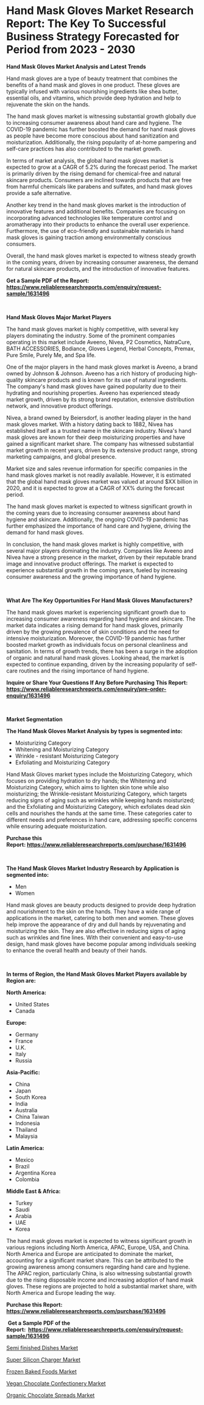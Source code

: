 <p><h1>Hand Mask Gloves Market Research Report: The Key To Successful Business Strategy Forecasted for Period from 2023 - 2030</h1></p><p><strong>Hand Mask Gloves Market Analysis and Latest Trends</strong></p>
<p><p>Hand mask gloves are a type of beauty treatment that combines the benefits of a hand mask and gloves in one product. These gloves are typically infused with various nourishing ingredients like shea butter, essential oils, and vitamins, which provide deep hydration and help to rejuvenate the skin on the hands.</p><p>The hand mask gloves market is witnessing substantial growth globally due to increasing consumer awareness about hand care and hygiene. The COVID-19 pandemic has further boosted the demand for hand mask gloves as people have become more conscious about hand sanitization and moisturization. Additionally, the rising popularity of at-home pampering and self-care practices has also contributed to the market growth.</p><p>In terms of market analysis, the global hand mask gloves market is expected to grow at a CAGR of 5.2% during the forecast period. The market is primarily driven by the rising demand for chemical-free and natural skincare products. Consumers are inclined towards products that are free from harmful chemicals like parabens and sulfates, and hand mask gloves provide a safe alternative.</p><p>Another key trend in the hand mask gloves market is the introduction of innovative features and additional benefits. Companies are focusing on incorporating advanced technologies like temperature control and aromatherapy into their products to enhance the overall user experience. Furthermore, the use of eco-friendly and sustainable materials in hand mask gloves is gaining traction among environmentally conscious consumers.</p><p>Overall, the hand mask gloves market is expected to witness steady growth in the coming years, driven by increasing consumer awareness, the demand for natural skincare products, and the introduction of innovative features.</p></p>
<p><strong>Get a Sample PDF of the Report:&nbsp; <a href="https://www.reliableresearchreports.com/enquiry/request-sample/1631496">https://www.reliableresearchreports.com/enquiry/request-sample/1631496</a></strong></p>
<p>&nbsp;</p>
<p><strong>Hand Mask Gloves Major Market Players</strong></p>
<p><p>The hand mask gloves market is highly competitive, with several key players dominating the industry. Some of the prominent companies operating in this market include Aveeno, Nivea, P2 Cosmetics, NatraCure, BATH ACCESSORIES, Bodiance, Gloves Legend, Herbal Concepts, Premax, Pure Smile, Purely Me, and Spa life.</p><p>One of the major players in the hand mask gloves market is Aveeno, a brand owned by Johnson & Johnson. Aveeno has a rich history of producing high-quality skincare products and is known for its use of natural ingredients. The company's hand mask gloves have gained popularity due to their hydrating and nourishing properties. Aveeno has experienced steady market growth, driven by its strong brand reputation, extensive distribution network, and innovative product offerings.</p><p>Nivea, a brand owned by Beiersdorf, is another leading player in the hand mask gloves market. With a history dating back to 1882, Nivea has established itself as a trusted name in the skincare industry. Nivea's hand mask gloves are known for their deep moisturizing properties and have gained a significant market share. The company has witnessed substantial market growth in recent years, driven by its extensive product range, strong marketing campaigns, and global presence.</p><p>Market size and sales revenue information for specific companies in the hand mask gloves market is not readily available. However, it is estimated that the global hand mask gloves market was valued at around $XX billion in 2020, and it is expected to grow at a CAGR of XX% during the forecast period.</p><p>The hand mask gloves market is expected to witness significant growth in the coming years due to increasing consumer awareness about hand hygiene and skincare. Additionally, the ongoing COVID-19 pandemic has further emphasized the importance of hand care and hygiene, driving the demand for hand mask gloves.</p><p>In conclusion, the hand mask gloves market is highly competitive, with several major players dominating the industry. Companies like Aveeno and Nivea have a strong presence in the market, driven by their reputable brand image and innovative product offerings. The market is expected to experience substantial growth in the coming years, fueled by increasing consumer awareness and the growing importance of hand hygiene.</p></p>
<p>&nbsp;</p>
<p><strong>What Are The Key Opportunities For Hand Mask Gloves Manufacturers?</strong></p>
<p><p>The hand mask gloves market is experiencing significant growth due to increasing consumer awareness regarding hand hygiene and skincare. The market data indicates a rising demand for hand mask gloves, primarily driven by the growing prevalence of skin conditions and the need for intensive moisturization. Moreover, the COVID-19 pandemic has further boosted market growth as individuals focus on personal cleanliness and sanitation. In terms of growth trends, there has been a surge in the adoption of organic and natural hand mask gloves. Looking ahead, the market is expected to continue expanding, driven by the increasing popularity of self-care routines and the rising importance of hand hygiene.</p></p>
<p><strong>Inquire or Share Your Questions If Any Before Purchasing This Report: <a href="https://www.reliableresearchreports.com/enquiry/pre-order-enquiry/1631496">https://www.reliableresearchreports.com/enquiry/pre-order-enquiry/1631496</a></strong></p>
<p>&nbsp;</p>
<p><strong>Market Segmentation</strong></p>
<p><strong>The Hand Mask Gloves Market Analysis by types is segmented into:</strong></p>
<p><ul><li>Moisturizing Category</li><li>Whitening and Moisturizing Category</li><li>Wrinkle - resistant Moisturizing Category</li><li>Exfoliating and Moisturizing Category</li></ul></p>
<p><p>Hand Mask Gloves market types include the Moisturizing Category, which focuses on providing hydration to dry hands; the Whitening and Moisturizing Category, which aims to lighten skin tone while also moisturizing; the Wrinkle-resistant Moisturizing Category, which targets reducing signs of aging such as wrinkles while keeping hands moisturized; and the Exfoliating and Moisturizing Category, which exfoliates dead skin cells and nourishes the hands at the same time. These categories cater to different needs and preferences in hand care, addressing specific concerns while ensuring adequate moisturization.</p></p>
<p><strong>Purchase this Report:&nbsp;<a href="https://www.reliableresearchreports.com/purchase/1631496">https://www.reliableresearchreports.com/purchase/1631496</a></strong></p>
<p>&nbsp;</p>
<p><strong>The Hand Mask Gloves Market Industry Research by Application is segmented into:</strong></p>
<p><ul><li>Men</li><li>Women</li></ul></p>
<p><p>Hand mask gloves are beauty products designed to provide deep hydration and nourishment to the skin on the hands. They have a wide range of applications in the market, catering to both men and women. These gloves help improve the appearance of dry and dull hands by rejuvenating and moisturizing the skin. They are also effective in reducing signs of aging such as wrinkles and fine lines. With their convenient and easy-to-use design, hand mask gloves have become popular among individuals seeking to enhance the overall health and beauty of their hands.</p></p>
<p>&nbsp;</p>
<p><strong>In terms of Region, the Hand Mask Gloves Market Players available by Region are:</strong></p>
<p>
    <p> <strong> North America: </strong>
        <ul>
            <li>United States</li>
            <li>Canada</li>
        </ul>
        </p> 
    <p> <strong> Europe: </strong>
        <ul>
            <li>Germany</li>
            <li>France</li>
            <li>U.K.</li>
            <li>Italy</li>
            <li>Russia</li>
        </ul>
        </p> 
    <p> <strong> Asia-Pacific: </strong>
        <ul>
            <li>China</li>
            <li>Japan</li>
            <li>South Korea</li>
            <li>India</li>
            <li>Australia</li>
            <li>China Taiwan</li>
            <li>Indonesia</li>
            <li>Thailand</li>
            <li>Malaysia</li>
        </ul>
        </p> 
    <p> <strong> Latin America: </strong>
        <ul>
            <li>Mexico</li>
            <li>Brazil</li>
            <li>Argentina Korea</li>
            <li>Colombia</li>
        </ul>
        </p> 
    <p> <strong> Middle East & Africa: </strong>
        <ul>
            <li>Turkey</li>
            <li>Saudi</li>
            <li>Arabia</li>
            <li>UAE</li>
            <li>Korea</li>
        </ul>
    </p>
    </p>
<p><p>The hand mask gloves market is expected to witness significant growth in various regions including North America, APAC, Europe, USA, and China. North America and Europe are anticipated to dominate the market, accounting for a significant market share. This can be attributed to the growing awareness among consumers regarding hand care and hygiene. The APAC region, particularly China, is also witnessing substantial growth due to the rising disposable income and increasing adoption of hand mask gloves. These regions are projected to hold a substantial market share, with North America and Europe leading the way.</p></p>
<p><strong>Purchase this Report: <a href="https://www.reliableresearchreports.com/purchase/1631496">https://www.reliableresearchreports.com/purchase/1631496</a></strong></p>
<p>&nbsp;<strong>Get a Sample PDF of the Report:&nbsp;&nbsp;<a href="https://www.reliableresearchreports.com/enquiry/request-sample/1631496">https://www.reliableresearchreports.com/enquiry/request-sample/1631496</a></strong></p>
<p><strong></strong></p>
<p><p><a href="https://medium.com/@amyjacobi1918/semi-finished-dishes-market-competitive-analysis-market-trends-and-forecast-to-2030-8c663f4df100">Semi finished Dishes Market</a></p><p><a href="https://medium.com/@fredyconn/super-silicon-charger-market-exploring-market-share-market-trends-and-future-growth-420dc529f295">Super Silicon Charger Market</a></p><p><a href="https://medium.com/@mikebauch2013/frozen-baked-foods-market-share-evolution-and-market-growth-trends-2023-2030-6c84bb870142">Frozen Baked Foods Market</a></p><p><a href="https://medium.com/@raygrimes1999/vegan-chocolate-confectionery-market-analysis-its-cagr-market-segmentation-and-global-industry-766d04023270">Vegan Chocolate Confectionery Market</a></p><p><a href="https://medium.com/@mayrussel1912/organic-chocolate-spreads-market-exploring-market-share-market-trends-and-future-growth-e88dc6b62b8c">Organic Chocolate Spreads Market</a></p></p>
